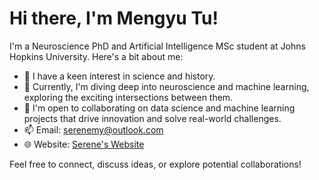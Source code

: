 # Hi there, I'm Mengyu Tu!

I'm a Neuroscience PhD and Artificial Intelligence MSc student at Johns Hopkins University. Here's a bit about me:

- 👀 I have a keen interest in science and history.
- 🌱 Currently, I'm diving deep into neuroscience and machine learning, exploring the exciting intersections between them.
- 💼 I'm open to collaborating on data science and machine learning projects that drive innovation and solve real-world challenges.
- 📫 Email: [serenemy@outlook.com](mailto:serenemy@outlook.com) 
- 🌐 Website: [Serene's Website](https://mengyu-tu.github.io/mengyu_tu.github.io/)

Feel free to connect, discuss ideas, or explore potential collaborations!

<!---
Mengyu-TU/Mengyu-TU is a ✨ special ✨ repository because its `README.md` (this file) appears on your GitHub profile.
You can click the Preview link to take a look at your changes.
--->

